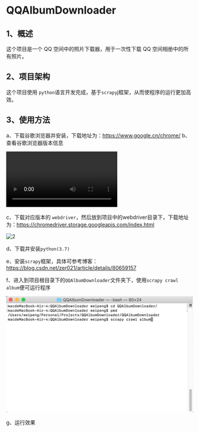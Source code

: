 # QQAlbumDownloader
## 1、概述
这个项目是一个 QQ 空间中的照片下载器，用于一次性下载 QQ 空间相册中的所有照片。
## 2、项目架构
这个项目使用 ```python```语言开发完成，基于```scrapy```j框架，从而使程序的运行更加高效。
## 3、使用方法
a、下载谷歌浏览器并安装，下载地址为：https://www.google.cn/chrome/
b、查看谷歌浏览器版本信息

<video src="movie/QQ20190527-184137-HD.mp4"></video>

c、下载对应版本的 ```webdriver```，然后放到项目中的webdriver目录下，下载地址为：https://chromedriver.storage.googleapis.com/index.html

![2](/Users/weipeng/Personal/Projects/QQAlbumDownloader/img/2.png)

d、下载并安装```python(3.7)```

e、安装```scrapy```框架，具体可参考博客：https://blog.csdn.net/zer021/article/details/80659157

f、进入到项目根目录下的```QQAlbumDownloader```文件夹下，使用```scrapy crawl album```便可运行程序

![3](img/3.png)

g、运行效果

